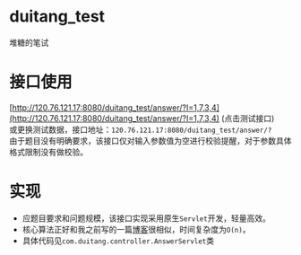 # duitang_test
堆糖的笔试
# 接口使用
[http://120.76.121.17:8080/duitang_test/answer/?I=1,7,3,4](http://120.76.121.17:8080/duitang_test/answer/?I=1,7,3,4) (点击测试接口)  
或更换测试数据，接口地址：`120.76.121.17:8080/duitang_test/answer/?`  
由于题目没有明确要求，该接口仅对输入参数值为空进行校验提醒，对于参数具体格式限制没有做校验。  
# 实现
- 应题目要求和问题规模，该接口实现采用原生`Servlet`开发，轻量高效。
- 核心算法正好和我之前写的一篇[博客](http://blog.csdn.net/xiaotan24/article/details/50786796)很相似，时间复杂度为`O(n)`。
- 具体代码见`com.duitang.controller.AnswerServlet`类
